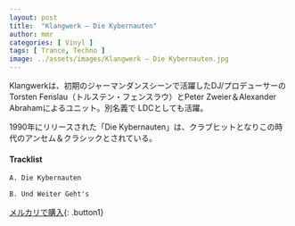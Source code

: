 ```yaml
---
layout: post
title:  "Klangwerk – Die Kybernauten"
author: mmr
categories: [ Vinyl ]
tags: [ Trance, Techno ]
image: ../assets/images/Klangwerk – Die Kybernauten.jpg
---
```


Klangwerkは、初期のジャーマンダンスシーンで活躍したDJ/プロデューサーのTorsten Fenslau（トルステン・フェンスラウ）とPeter Zweier＆Alexander Abrahamによるユニット。別名義で LDCとしても活躍。

1990年にリリースされた「Die Kybernauten」は、クラブヒットとなりこの時代のアンセム＆クラシックとされている。

#### Tracklist
```md
A. Die Kybernauten

B. Und Weiter Geht's
```

[メルカリで購入](https://jp.mercari.com/item/m15180946021?afid=6142608987){: .button1}

